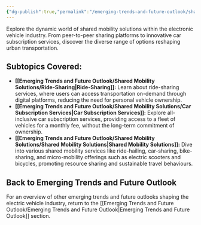 ```yaml
---
{"dg-publish":true,"permalink":"/emerging-trends-and-future-outlook/shared-mobility-solutions/shared-mobility-solutions/"}
---
```


Explore the dynamic world of shared mobility solutions within the electronic vehicle industry. From peer-to-peer sharing platforms to innovative car subscription services, discover the diverse range of options reshaping urban transportation.

## Subtopics Covered: 

- **[[Emerging Trends and Future Outlook/Shared Mobility Solutions/Ride-Sharing\|Ride-Sharing]]:**
	Learn about ride-sharing services, where users can access transportation on-demand through digital platforms, reducing the need for personal vehicle ownership.
- **[[Emerging Trends and Future Outlook/Shared Mobility Solutions/Car Subscription Services\|Car Subscription Services]]:**
	Explore all-inclusive car subscription services, providing access to a fleet of vehicles for a monthly fee, without the long-term commitment of ownership.
- **[[Emerging Trends and Future Outlook/Shared Mobility Solutions/Shared Mobility Solutions\|Shared Mobility Solutions]]:**
	Dive into various shared mobility services like ride-hailing, car-sharing, bike-sharing, and micro-mobility offerings such as electric scooters and bicycles, promoting resource sharing and sustainable travel behaviours.

## Back to Emerging Trends and Future Outlook

For an overview of other emerging trends and future outlooks shaping the electric vehicle industry, return to the [[Emerging Trends and Future Outlook/Emerging Trends and Future Outlook\|Emerging Trends and Future Outlook]] section. 

